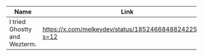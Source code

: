 | Name        | Link           | 
| ------------- | ------------ | 
| I tried Ghostty and Wezterm. | https://x.com/melkeydev/status/1852466848824225842?s=12 |
